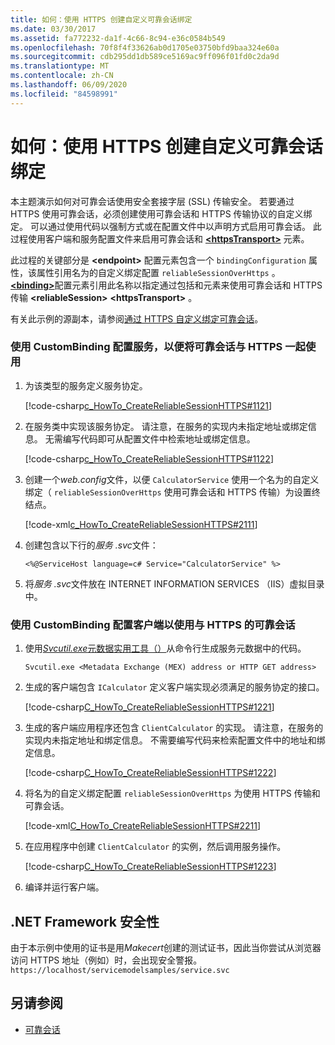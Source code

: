```yaml
---
title: 如何：使用 HTTPS 创建自定义可靠会话绑定
ms.date: 03/30/2017
ms.assetid: fa772232-da1f-4c66-8c94-e36c0584b549
ms.openlocfilehash: 70f8f4f33626ab0d1705e03750bfd9baa324e60a
ms.sourcegitcommit: cdb295dd1db589ce5169ac9ff096f01fd0c2da9d
ms.translationtype: MT
ms.contentlocale: zh-CN
ms.lasthandoff: 06/09/2020
ms.locfileid: "84598991"
---
```

# <a name="how-to-create-a-custom-reliable-session-binding-with-https"></a>如何：使用 HTTPS 创建自定义可靠会话绑定

本主题演示如何对可靠会话使用安全套接字层 (SSL) 传输安全。 若要通过 HTTPS 使用可靠会话，必须创建使用可靠会话和 HTTPS 传输协议的自定义绑定。 可以通过使用代码以强制方式或在配置文件中以声明方式启用可靠会话。 此过程使用客户端和服务配置文件来启用可靠会话和 [**\<httpsTransport>**](../../configure-apps/file-schema/wcf/httpstransport.md) 元素。

此过程的关键部分是 **\<endpoint>** 配置元素包含一个 `bindingConfiguration` 属性，该属性引用名为的自定义绑定配置 `reliableSessionOverHttps` 。 [**\<binding>**](../../configure-apps/file-schema/wcf/bindings.md)配置元素引用此名称以指定通过包括和元素来使用可靠会话和 HTTPS 传输 **\<reliableSession>** **\<httpsTransport>** 。

有关此示例的源副本，请参阅[通过 HTTPS 自定义绑定可靠会话](../samples/custom-binding-reliable-session-over-https.md)。

### <a name="configure-the-service-with-a-custombinding-to-use-a-reliable-session-with-https"></a>使用 CustomBinding 配置服务，以便将可靠会话与 HTTPS 一起使用

1. 为该类型的服务定义服务协定。

   [!code-csharp[c_HowTo_CreateReliableSessionHTTPS#1121](../../../../samples/snippets/csharp/VS_Snippets_CFX/c_howto_createreliablesessionhttps/cs/service.cs#1121)]

1. 在服务类中实现该服务协定。 请注意，在服务的实现内未指定地址或绑定信息。 无需编写代码即可从配置文件中检索地址或绑定信息。

   [!code-csharp[c_HowTo_CreateReliableSessionHTTPS#1122](../../../../samples/snippets/csharp/VS_Snippets_CFX/c_howto_createreliablesessionhttps/cs/service.cs#1122)]

1. 创建一个*web.config*文件，以便 `CalculatorService` 使用一个名为的自定义绑定（ `reliableSessionOverHttps` 使用可靠会话和 HTTPS 传输）为设置终结点。

   [!code-xml[c_HowTo_CreateReliableSessionHTTPS#2111](../../../../samples/snippets/csharp/VS_Snippets_CFX/c_howto_createreliablesessionhttps/common/web.config#2111)]

1. 创建包含以下行的*服务 .svc*文件：

   `<%@ServiceHost language=c# Service="CalculatorService" %>`

1. 将*服务 .svc*文件放在 INTERNET INFORMATION SERVICES （IIS）虚拟目录中。

### <a name="configure-the-client-with-a-custombinding-to-use-a-reliable-session-with-https"></a>使用 CustomBinding 配置客户端以使用与 HTTPS 的可靠会话

1. 使用[*Svcutil.exe*元数据实用工具（）](../servicemodel-metadata-utility-tool-svcutil-exe.md)从命令行生成服务元数据中的代码。

   ```console
   Svcutil.exe <Metadata Exchange (MEX) address or HTTP GET address>
   ```

1. 生成的客户端包含 `ICalculator` 定义客户端实现必须满足的服务协定的接口。

   [!code-csharp[C_HowTo_CreateReliableSessionHTTPS#1221](../../../../samples/snippets/csharp/VS_Snippets_CFX/c_howto_createreliablesessionhttps/cs/client.cs#1221)]

1. 生成的客户端应用程序还包含 `ClientCalculator` 的实现。 请注意，在服务的实现内未指定地址和绑定信息。 不需要编写代码来检索配置文件中的地址和绑定信息。

   [!code-csharp[C_HowTo_CreateReliableSessionHTTPS#1222](../../../../samples/snippets/csharp/VS_Snippets_CFX/c_howto_createreliablesessionhttps/cs/client.cs#1222)]

1. 将名为的自定义绑定配置 `reliableSessionOverHttps` 为使用 HTTPS 传输和可靠会话。

   [!code-xml[C_HowTo_CreateReliableSessionHTTPS#2211](../../../../samples/snippets/csharp/VS_Snippets_CFX/c_howto_createreliablesessionhttps/common/app.config#2211)]

1. 在应用程序中创建 `ClientCalculator` 的实例，然后调用服务操作。

   [!code-csharp[C_HowTo_CreateReliableSessionHTTPS#1223](../../../../samples/snippets/csharp/VS_Snippets_CFX/c_howto_createreliablesessionhttps/cs/client.cs#1223)]

1. 编译并运行客户端。  

## <a name="net-framework-security"></a>.NET Framework 安全性

由于本示例中使用的证书是用*Makecert*创建的测试证书，因此当你尝试从浏览器访问 HTTPS 地址（例如）时，会出现安全警报。 `https://localhost/servicemodelsamples/service.svc`

## <a name="see-also"></a>另请参阅

- [可靠会话](reliable-sessions.md)
